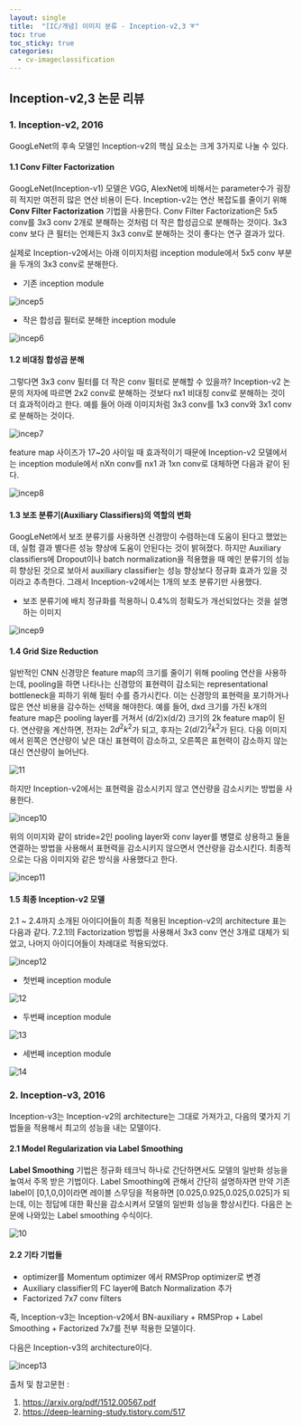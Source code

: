 ```yaml
---
layout: single
title:  "[IC/개념] 이미지 분류 - Inception-v2,3 ➰"
toc: true
toc_sticky: true
categories:
  - cv-imageclassification
---
```




## Inception-v2,3 논문 리뷰


### 1. Inception-v2, 2016
GoogLeNet의 후속 모델인 Inception-v2의 핵심 요소는 크게 3가지로 나눌 수 있다. 

#### 1.1 Conv Filter Factorization
GoogLeNet(Inception-v1) 모델은 VGG, AlexNet에 비해서는 parameter수가 굉장히 적지만 여전히 많은 연산 비용이 든다. Inception-v2는 연산 복잡도를 줄이기 위해 **Conv Filter Factorization** 기법을 사용한다. Conv Filter Factorization은 5x5 conv를 3x3 conv 2개로 분해하는 것처럼 더 작은 합성곱으로 분해하는 것이다. 3x3 conv 보다 큰 필터는 언제든지 3x3 conv로 분해하는 것이 좋다는 연구 결과가 있다.

실제로 Inception-v2에서는 아래 이미지처럼 inception module에서 5x5 conv 부분을 두개의 3x3 conv로 분해한다.

* 기존 inception module

![incep5](https://user-images.githubusercontent.com/77332628/202139032-0784ae75-c81a-4848-a526-ace166902e35.png)


* 작은 합성곱 필터로 분해한 inception module

![incep6](https://user-images.githubusercontent.com/77332628/202139033-9bf83fcc-8db1-44bd-94bf-7daf54c22f3f.png)


#### 1.2 비대칭 합성곱 분해 
그렇다면 3x3 conv 필터를 더 작은 conv 필터로 분해할 수 있을까? Inception-v2 논문의 저자에 따르면 2x2 conv로 분해하는 것보다 nx1 비대칭 conv로 분해하는 것이 더 효과적이라고 한다. 예를 들어 아래 이미지처럼 3x3 conv를 1x3 conv와 3x1 conv로 분해하는 것이다. 

![incep7](https://user-images.githubusercontent.com/77332628/202139037-2fd95781-3ec8-4f33-a844-f6c096de1399.png)


feature map 사이즈가 17~20 사이일 때 효과적이기 때문에 Inception-v2 모델에서는 inception module에서 nXn conv를 nx1 과 1xn conv로 대체하면 다음과 같이 된다.

![incep8](https://user-images.githubusercontent.com/77332628/202139042-a508f0a7-cbaa-4422-be14-8585d46cfb58.png)


#### 1.3 보조 분류기(Auxiliary Classifiers)의 역할의 변화
GoogLeNet에서 보조 분류기를 사용하면 신경망이 수렴하는데 도움이 된다고 했었는데, 실험 결과 별다른 성능 향상에 도움이 안된다는 것이 밝혀졌다. 하지만 Auxiliary classifiers에 Dropout이나 batch normalization을 적용했을 때 메인 분류기의 성능히 향상된 것으로 보아서 auxiliary classifier는 성능 향상보다 정규화 효과가 있을 것이라고 추측한다. 그래서 Inception-v2에서는 1개의 보조 분류기만 사용했다.

* 보조 분류기에 배치 정규화를 적용하니 0.4%의 정확도가 개선되었다는 것을 설명하는 이미지

![incep9](https://user-images.githubusercontent.com/77332628/202139047-8ebf09f5-3ab3-43c5-b862-e6c47dcc23bb.png)


#### 1.4 Grid Size Reduction
일반적인 CNN 신경망은 feature map의 크기를 줄이기 위해 pooling 연산을 사용하는데, pooling을 하면 나타나는 신경망의 표현력이 감소되는 representational bottleneck을 피하기 위해 필터 수를 증가시킨다. 이는 신경망의 표현력을 포기하거나 많은 연산 비용을 감수하는 선택을 해야한다. 예를 들어, dxd 크기를 가진 k개의 feature map은 pooling layer를 거쳐서 (d/2)x(d/2) 크기의 2k feature map이 된다. 연산량을 계산하면, 전자는 $2d^2k^2$가 되고, 후자는 $2(d/2)^2k^2$가 된다. 다음 이미지에서 왼쪽은 연산량이 낮은 대신 표현력이 감소하고, 오른쪽은 표현력이 감소하지 않는 대신 연산량이 늘어난다.

![11](https://user-images.githubusercontent.com/77332628/233845625-3bda35d5-39f9-4ab5-b3c4-c607d8bfc4cf.png)
 

하지만 Inception-v2에서는 표현력을 감소시키지 않고 연산량을 감소시키는 방법을 사용한다. 

![incep10](https://user-images.githubusercontent.com/77332628/202139050-7069e2b9-1bc4-4b86-99b7-5d80496efdcd.png)


위의 이미지와 같이 stride=2인 pooling layer와 conv layer를 병렬로 상용하고 둘을 연결하는 방법을 사용해서 표현력을 감소시키지 않으면서 연산량을 감소시킨다. 최종적으로는 다음 이미지와 같은 방식을 사용했다고 한다.

![incep11](https://user-images.githubusercontent.com/77332628/202139055-5cfff798-0bce-4ac0-bbee-a1130f3ff3bf.png)


#### 1.5 최종 Inception-v2 모델
2.1 ~ 2.4까지 소개된 아이디어들이 최종 적용된 Inception-v2의 architecture 표는 다음과 같다. 7.2.1의 Factorization 방법을 사용해서 3x3 conv 연산 3개로 대체가 되었고, 나머지 아이디어들이 차례대로 적용되었다.

![incep12](https://user-images.githubusercontent.com/77332628/202139058-d2db380e-f5a3-4a82-810c-58bd63f1f5f3.png)

* 첫번째 inception module

![12](https://user-images.githubusercontent.com/77332628/233845627-cb1f97bd-6870-452c-a557-c87b91926605.png)

* 두번째 inception module

![13](https://user-images.githubusercontent.com/77332628/233845628-2a639417-4d69-446e-b094-59a03b77990f.png)

* 세번째 inception module

![14](https://user-images.githubusercontent.com/77332628/233845629-47bc8ed5-5968-48ff-a187-5385a495538d.png)


### 2. Inception-v3, 2016
Inception-v3는 Inception-v2의 architecture는 그대로 가져가고, 다음의 몇가지 기법들을 적용해서 최고의 성능을 내는 모델이다.

#### 2.1 Model Regularization via Label Smoothing
**Label Smoothing** 기법은 정규화 테크닉 하나로 간단하면서도 모델의 일반화 성능을 높여서 주목 받은 기법이다. Label Smoothing에 관해서 간단히 설명하자면 만약 기존 label이 [0,1,0,0]이라면 레이블 스무딩을 적용하면 [0.025,0.925,0.025,0.025]가 되는데, 이는 정답에 대한 확신을 감소시켜서 모델의 일반화 성능을 향상시킨다. 다음은 논문에 나와있는 Label smoothing 수식이다.

![10](https://user-images.githubusercontent.com/77332628/233845623-540aa720-e9f6-4f6e-9ebc-4aa44d3c2a3a.png)

#### 2.2 기타 기법들
* optimizer를 Momentum optimizer 에서 RMSProp optimizer로 변경
* Auxiliary classifier의 FC layer에 Batch Normalization 추가
* Factorized 7x7 conv filters

즉, Inception-v3는 Inception-v2에서 BN-auxiliary + RMSProp + Label Smoothing + Factorized 7x7를 전부 적용한 모델이다.

다음은 Inception-v3의 architecture이다.

![incep13](https://user-images.githubusercontent.com/77332628/202139061-9fa97c46-e11e-4cef-86aa-92d02c020ad8.png)
 

출처 및 참고문헌 :

1. https://arxiv.org/pdf/1512.00567.pdf
2. https://deep-learning-study.tistory.com/517

